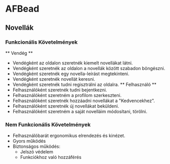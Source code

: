 # AFBead
## Novellák
### Funkcionális Követelmények
** Vendég **
- Vendégként az oldalon szeretnék kiemelt novellákat látni.
- Vendégként szeretnék az oldalon a novellák között szabadon böngészni.
- Vendégként szeretnék egy novella-leírást megtekinteni.
- Vendégként szeretnék novellát keresni.
- Vendégként szeretnék tudni regisztrálni az oldalra.
** Felhasználó **
- Felhasználóként szeretnék tudni bejentkezni.
- Felhasználóként szeretném a profilom szerkeszteni.
- Felhasználóként szeretnék hozzáadni novellákat a "Kedvencekhez".
- Felhasználóként szeretnék új novellákat beküldeni.
- Felhasználóként szeretném a saját novelláim módosítani, törölni.

### Nem Funkcionális Követelmények
- Felhasználóbarát ergonomikus elrendezés és kinézet.
- Gyors működés
- Biztonságos működés: 
	- Jelszó védelem
	- Funkciókhoz való hozzáférés

